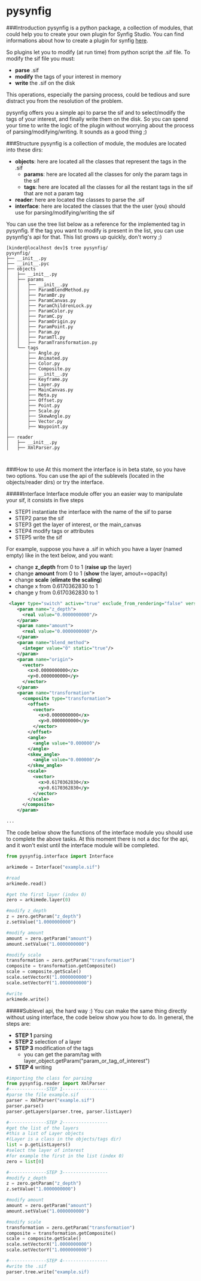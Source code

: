 # pysynfig

###Introduction
pysynfig is a python package, a collection of modules, that could help you to create your own plugin for Synfig Studio.
You can find informations about how to create a plugin for synfig [here](http://wiki.synfig.org/Doc:Plugins).

So plugins let you to modify (at run time) from python script the .sif file.
To modify the sif file you must:

- **parse** .sif
- **modify** the tags of your interest in memory
- **write** the .sif on the disk

This operations, especially the parsing process, could be tedious and sure distract you from the resolution of the problem.

pysynfig offers you a simple api to parse the sif and to select/modify the tags of your interest, and finally write them on the disk. So you can spend your time to write the logic of the plugin without worrying about the process of parsing/modifying/writing.
It sounds as a good thing ;)

###Structure
pysynfig is a collection of module, the modules are located into these dirs:
- **objects**: here are located all the classes that represent the tags in the .sif
  - **params**: here are located all the classes for only the param tags in the sif
  - **tags**: here are located all the classes for all the restant tags in the sif that are not a param tag
- **reader**: here are located the classes to parse the .sif
- **interface**: here are located the classes that the the user (you) should use for parsing/modifying/writing the sif

You can use the tree list below as a reference for the implemented tag in pysynfig.
If the tag you want to modify is present in the list, you can use pysynfig's api for that.
This list grows up quickly, don't worry ;)
```
[kinder@localhost dev]$ tree pysynfig/
pysynfig/
├── __init__.py
├── __init__.pyc
├── objects
│   ├── __init__.py
│   ├── params
│   │   ├── __init__.py
│   │   ├── ParamBlendMethod.py
│   │   ├── ParamBr.py
│   │   ├── ParamCanvas.py
│   │   ├── ParamChildrenLock.py
│   │   ├── ParamColor.py
│   │   ├── ParamC.py
│   │   ├── ParamOrigin.py
│   │   ├── ParamPoint.py
│   │   ├── Param.py
│   │   ├── ParamTl.py
│   │   ├── ParamTransformation.py
│   └── tags
│       ├── Angle.py
│       ├── Animated.py
│       ├── Color.py
│       ├── Composite.py
│       ├── __init__.py
│       ├── Keyframe.py
│       ├── Layer.py
│       ├── MainCanvas.py
│       ├── Meta.py
│       ├── Offset.py
│       ├── Point.py
│       ├── Scale.py
│       ├── SkewAngle.py
│       ├── Vector.py
│       ├── Waypoint.py
│       
├── reader
│   ├── __init__.py
│   ├── XmlParser.py



```

###How to use
At this moment the interface is in beta state, so you have two options. You can use the api of the sublevels (located in the objects/reader dirs) or try the interface.

#####Interface
Interface module offer you an easier way to manipulate your sif, it consists in five steps
- STEP1 instantiate the interface with the name of the sif to parse
- STEP2 parse the sif
- STEP3 get the layer of interest, or the main_canvas
- STEP4 modify tags or attributes
- STEP5 write the sif

For example, suppose you have a .sif in which you have a layer (named empty) like in the text below, and you want:
- change **z_depth** from 0 to 1 (**raise up** the layer)
-  change **amount** from 0 to 1 (**show** the layer, amout==opacity)
-  change **scale** (**elimate the scaling**)
  - change x from 0.6170362830 to 1
  - change y from 0.6170362830 to 1

```xml
 <layer type="switch" active="true" exclude_from_rendering="false" version="0.0" desc="empty.jpg">
    <param name="z_depth">
      <real value="0.0000000000"/>
    </param>
    <param name="amount">
      <real value="0.0000000000"/>
    </param>
    <param name="blend_method">
      <integer value="0" static="true"/>
    </param>
    <param name="origin">
      <vector>
        <x>0.0000000000</x>
        <y>0.0000000000</y>
      </vector>
    </param>
    <param name="transformation">
      <composite type="transformation">
        <offset>
          <vector>
            <x>0.0000000000</x>
            <y>0.0000000000</y>
          </vector>
        </offset>
        <angle>
          <angle value="0.000000"/>
        </angle>
        <skew_angle>
          <angle value="0.000000"/>
        </skew_angle>
        <scale>
          <vector>
            <x>0.6170362830</x>
            <y>0.6170362830</y>
          </vector>
        </scale>
      </composite>
    </param>

...
```
The code below show the functions of the interface module you should use to complete the above tasks.
At this moment there is not a doc for the api, and it won't exist until the 
interface module will be completed. 

```python
from pysynfig.interface import Interface

arkimede = Interface("example.sif")

#read
arkimede.read()

#get the first layer (index 0)
zero = arkimede.layer(0)

#modify z_depth
z = zero.getParam("z_depth")
z.setValue("1.0000000000")

#modify amount
amount = zero.getParam("amount")
amount.setValue("1.0000000000")

#modify scale
transformation = zero.getParam("transformation")
composite = transformation.getComposite()
scale = composite.getScale()
scale.setVectorX("1.0000000000")
scale.setVectorY("1.0000000000")

#write
arkimede.write()

```

#####Sublevel api, the hard way :)
You can make the same thing directly without using interface, the code below show you how to do.
In general, the steps are:
- **STEP 1** parsing
- **STEP 2** selection of a layer
- **STEP 3** modification of the tags
  - you can get the param/tag with layer_object.getParam("param_or_tag_of_interest")
- **STEP 4** writing

```python
#importing the class for parsing
from pysynfig.reader import XmlParser
#--------------STEP 1-----------------
#parse the file example.sif
parser = XmlParser("example.sif")
parser.parse()
parser.getLayers(parser.tree, parser.listLayer)

#--------------STEP 2-----------------
#get the list of the layers
#this a list of Layer objects 
#(Layer is a class in the objects/tags dir) 
list = p.getListLayers()
#select the layer of interest
#for example the first in the list (index 0)
zero = list[0]

#--------------STEP 3-----------------
#modify z_depth
z = zero.getParam("z_depth")
z.setValue("1.0000000000")

#modify amount
amount = zero.getParam("amount")
amount.setValue("1.0000000000")

#modify scale
transformation = zero.getParam("transformation")
composite = transformation.getComposite()
scale = composite.getScale()
scale.setVectorX("1.0000000000")
scale.setVectorY("1.0000000000")

#--------------STEP 4-----------------
#write the .sif 
parser.tree.write("example.sif)
```

